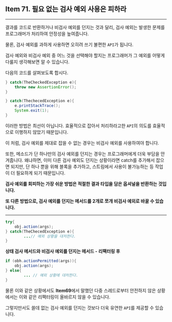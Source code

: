 ## Item 71. 필요 없는 검사 예외 사용은 피하라
***

결과를 코드로 반환하거나 비검사 예외를 던지는 것과 달리, 검사 예외는 발생한 문제를 프로그래머가 
처리하여 안정성을 높여줍니다.

물론, 검사 예외를 과하게 사용하면 오히려 쓰기 불편한 `API`가 됩니다.

검사 예외와 비검사 예외 중 어느 것을 선택해야 할지는 프로그래머가 그 예외를 어떻게 다룰지 생각해보면 알 수 있습니다.

다음의 코드를 살펴보도록 합시다.

```java
} catch(TheCheckedException e){
    throw new AssertionError();
}
```

```java
} catch(ThechecedException e){
    e.printStackTrace();
    System.exit(1);
}
```

이러한 방법은 최선이 아닙니다. 효율적으로 잡아서 처리하라고한 `API`의 의도를 효율적으로 이행하지 않았기 때문입니다.

이 처럼, 검사 예외를 제대로 잡을 수 없는 경우는 비검사 예외를 사용하여야 합니다.

또한, 메소드가 단 하나만의 검사 예외를 던지는 경우는 프로그래머에게 더욱 부담을 안겨줍니다.
왜냐하면, 이미 다른 검사 예외도 던지는 상황이라면 catch를 추가해서 잡으면 되지만, 단 하나 뿐을 위해 블록을 추가하고, 스트림에서
사용이 불가능하는 등 작업이 더 필요하게 되기 때문입니다.

**검사 예외를 회피하는 가장 쉬운 방법은 적절한 결과 타입을 담은 옵셔널을 반환하는 것입니다.**

**또 다른 방법으로, 검사 예외를 던지는 메서드를 2개로 쪼개 비검사 예외로 바꿀 수 있습니다.**
***

```java
try{
    obj.action(args);
} catch(TheChecedException e){
        ...// 예외 상황을 대처한다.
}
```

**상태 검사 메서드와 비검사 예외를 던지는 메서드 - 리팩터링 후**
```java
if (obh.actionPermitted(args)){
    obj.action(args);
} else{
        ... // 예외 상황에 대처한다.
}
```

물론 이와 같은 상황에서도 **Item69**에서 말했던 다중 스레드로부터 안전하지 않은 상황에서는 이와 같은 리팩터링이
올바르지 않을 수 있습니다.

그렇지만서도 쓸데 없는 검사 예외를 던지는 것보다 더욱 유연한 `API`를 제공할 수 있습니다.